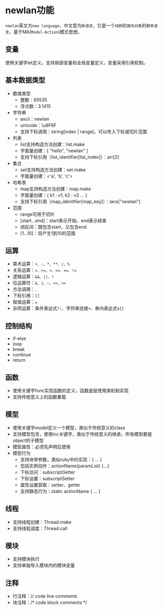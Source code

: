 # newlan功能

`newlan`英文为`new language`，中文意为`新语言`，它是一个`纯粹`的`面向对象`的`脚本语言`，基于MA(`Model-Action`)模式思想。

## 变量

使用关键字let定义，支持局部变量和全局变量定义，变量采用引用机制。

## 基本数据类型

* 数值类型
  - 整数：65535
  - 浮点数：3.1415
* 字符串
  * ascii：newlan
  * unicode：\u6F6F
  * 支持下标调用：string[index | range]，可以传入下标或切片范围
* 列表
  * list支持构造方法创建：list.make
  * 字面量创建：[ "hello", "newlan" ]
  * 支持下标引用（list_identifier[list_index]）：arr[2]
* 集合
  * set支持构造方法创建：set.make
  * 字面量创建：<'a', 'b', 'c'>
* 哈希表
  * map支持构造方法创建：map.make
  * 字面量创建：{ k1 : v1, k2 : v2 … }
  * 支持下标引用（map_identifier[map_key]）：lans["newlan"]
* 范围
  * range可用于切片
  * [start…end]：start表示开始，end表示结束
  * 闭区间：既包含start，又包含end
  * [1…10]：将产生1到10的范围

## 运算

* 算术运算：`+、-、*、**、/、%`
* 关系运算：`>、>=、<、<=、==、!=`
* 逻辑运算：`&&、||、!`
* 位运算符：`&、|、~、>>、<<`
* 方法调用：`.`
* 下标引用：`[]`
* 赋值运算：`=`
* 杂项运算：条件表达式`?:`、字符串连接`+`、串内表达式`${}`

## 控制结构

* if-else
* loop
* break
* continue
* return

## 函数

* 使用关键字func实现函数的定义，函数底层使用类机制实现
* 支持传统意义上的函数重载

## 模型

* 使用关键字model定义一个模型，类似于传统意义的class
* 支持模型包含，使用inc关键字，类似于传统意义的继承，所有模型都是object的子模型
* 模型属性：必须先声明后使用
* 模型行为
  * 支持块带参数，类似ruby中的实现：{ <paramList> … }
  * 包括实例动作：actionName(paramList) {...}
  * 下标访问：subscriptGetter
  * 下标设置：subscriptSetter
  * 属性设置获取：setter、getter
  * 支持静态行为：static actionName { … }

## 线程

- 支持线程创建：Thread.make
- 支持线程调度：Thread.call

## 模块

* 支持模块执行
* 支持单独导入模块内的模块变量

## 注释

* 行注释：// code line comments
* 块注释：/* code block comments */